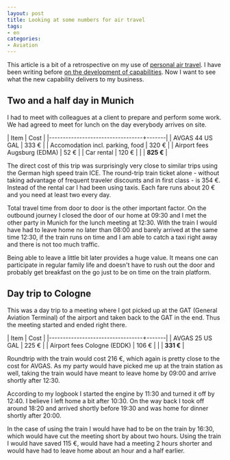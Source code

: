 ```yaml
---
layout: post
title: Looking at some numbers for air travel
tags:
- en
categories:
- Aviation
---
```

This article is a bit of a retrospective on my use of [personal air travel](/airtravel). I have been writing before [on the development of capabilities](/2013/09/22/on-the-development-of-capabilities.html). Now I want to see what the new capability delivers to my business.

## Two and a half day in Munich
I had to meet with colleagues at a client to prepare and perform some work. We had agreed to meet for lunch on the day everybody arrives on site.

| Item 							   | Cost  |
|----------------------------------+-------|
| AVGAS 44 US GAL 				   | 333 € |
| Accomodation incl. parking, food | 320 € |
| Airport fees Augsburg (EDMA)     | 52 €  |
| Car rental                       | 120 € |
|								   | **825 €** |

The direct cost of this trip was surprisingly very close to similar trips using the German high speed train ICE. The round-trip train ticket alone - without taking advantage of frequent traveler discounts and in first class - is 354 €. Instead of the rental car I had been using taxis. Each fare runs about 20 € and you need at least two every day.

Total travel time from door to door is the other important factor. On the outbound journey I closed the door of our home at 09:30 and I met the other party in Munich for the lunch meeting at 12:30. With the train I would have had to leave home no later than 08:00 and barely arrived at the same time 12:30, if the train runs on time and I am able to catch a taxi right away and there is not too much traffic.

Being able to leave a little bit later provides a huge value. It means one can participate in regular family life and doesn't have to rush out the door and probably get breakfast on the go just to be on time on the train platform.

## Day trip to Cologne
This was a day trip to a meeting where I got picked up at the GAT (General Aviation Terminal) of the airport and taken back to the GAT in the end. Thus the meeting started and ended right there.

| Item 							   | Cost  |
|----------------------------------+-------|
| AVGAS 25 US GAL 				   | 225 € |
| Airport fees Cologne (EDDK)      | 106 € |
|								   | **331 €** |

Roundtrip with the train would cost 216 €, which again is pretty close to the cost for AVGAS. As my party would have picked me up at the train station as well, taking the train would have meant to leave home by 09:00 and arrive shortly after 12:30.

According to my logbook I started the engine by 11:30 and turned it off by 12:40. I believe I left home a bit after 10:30. On the way back I took off around 18:20 and arrived shortly before 19:30 and was home for dinner shortly after 20:00.

In the case of using the train I would have had to be on the train by 16:30, which would have cut the meeting short by about two hours. Using the train I would have saved 115 €, would have had a meeting 2 hours shorter and would have had to leave home about an hour and a half earlier.
